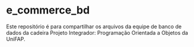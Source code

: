 # e_commerce_bd

Este repositório é para compartilhar os arquivos da equipe de banco de dados da cadeira Projeto Integrador: Programação Orientada a Objetos da UniFAP.

